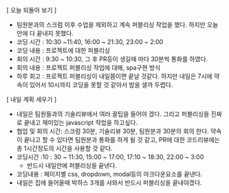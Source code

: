 [ 오늘 되돌아 보기 ]

* 팀원분과의 스크럼 이후 수업을 제외하고 계속 퍼블리싱 작업을 했다. 하지만 오늘안에 다 끝내지 못했다.
* 코딩 시간 : 10:30 ~11:40, 16:00 ~ 21:30, 23:00 ~ 2:00
* 코딩 내용 : 프로젝트에 대한 퍼블리싱
* 회의 시간 : 9:30 ~ 10:30, 그 후 PR등이 생길때 마다 30분씩 통화를 하였다.
* 회의 내용 : 프로젝트 퍼블리싱 작업에 대해, spa구현 방식
* 하루 회고 : 프로젝트 퍼블리싱이 내일쯤이면 끝날 것같다. 하지만 내일은 7시에 약속이 있어서 10시까지 코딩을 못할 것 같아서 밤을 샐까 두렵다.

[ 내일 계획 세우기 ]

 * 내일은 팀원들과의 기술리뷰에서 여러 꿀팁을 들어야 겠다. 그리고 퍼블리싱을 진짜로 끝내고 재미있는 javascript 작업을 하고싶다.
 * 협업 및 회의 시간: 스크럼 30분, 기술리뷰 30분, 팀원분과 30분의 회의 한다. 약속이 끝나고 할 수 있다면 팀원분과 통화를 하게 될 것 같고, PR에 대한 코드리뷰에는 총 1시간정도의 시간을 사용할 것 같다.
 * 코딩시간 :10 : 30 ~ 11:30, 15:00 ~ 17:00, 17:10 ~ 18:30, 22:00 ~ 3:00
	 * 반드시 내일안에 퍼블리싱을 끝낸다.
 * 코딩내용 : 페이지별 css, dropdown, modal등의 마크다운요소를 끝낸다.
 * 내일은 집에 들어올때 박하스 3개를 사와서 반드시 퍼블리싱을 끝내야겠다.

